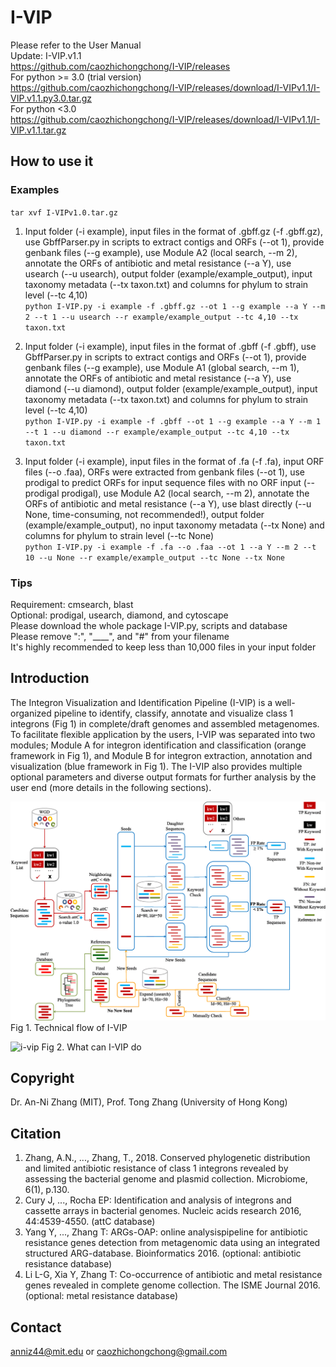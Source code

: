 # I-VIP
Please refer to the User Manual\
Update: I-VIP.v1.1\
https://github.com/caozhichongchong/I-VIP/releases  \
For python >= 3.0 (trial version)\
https://github.com/caozhichongchong/I-VIP/releases/download/I-VIPv1.1/I-VIP.v1.1.py3.0.tar.gz \
For python <3.0\
https://github.com/caozhichongchong/I-VIP/releases/download/I-VIPv1.1/I-VIP.v1.1.tar.gz

## How to use it

### Examples

`tar xvf I-VIPv1.0.tar.gz`

1. Input folder (-i example), input files in the format of .gbff.gz (-f .gbff.gz), use GbffParser.py in scripts to extract contigs and ORFs (--ot 1), provide genbank files (--g example), use Module A2 (local search, --m 2), annotate the ORFs of antibiotic and metal resistance (--a Y), use usearch (--u usearch), output folder (example/example_output), input taxonomy metadata (--tx taxon.txt) and columns for phylum to strain level (--tc 4,10)\
`python I-VIP.py -i example -f .gbff.gz --ot 1 --g example --a Y --m 2 --t 1 --u usearch --r example/example_output --tc 4,10 --tx taxon.txt`

2. Input folder (-i example), input files in the format of .gbff (-f .gbff), use GbffParser.py in scripts to extract contigs and ORFs (--ot 1), provide genbank files (--g example), use Module A1 (global search, --m 1), annotate the ORFs of antibiotic and metal resistance (--a Y), use diamond (--u diamond), output folder (example/example_output), input taxonomy metadata (--tx taxon.txt) and columns for phylum to strain level (--tc 4,10)\
`python I-VIP.py -i example -f .gbff --ot 1 --g example --a Y --m 1 --t 1 --u diamond --r example/example_output --tc 4,10 --tx taxon.txt`

3. Input folder (-i example), input files in the format of .fa (-f .fa), input ORF files (--o .faa), ORFs were extracted from genbank files (--ot 1), use prodigal to predict ORFs for input sequence files with no ORF input (--prodigal prodigal), use Module A2 (local search, --m 2), annotate the ORFs of antibiotic and metal resistance (--a Y), use blast directly (--u None, time-consuming, not recommended!), output folder (example/example_output), no input taxonomy
metadata (--tx None) and columns for phylum to strain level (--tc None)\
`python I-VIP.py -i example -f .fa --o .faa --ot 1 --a Y --m 2 --t 10 --u None --r example/example_output --tc None --tx None`

### Tips

Requirement: cmsearch, blast\
Optional: prodigal, usearch, diamond, and cytoscape\
Please download the whole package I-VIP.py, scripts and database\
Please remove  ":", "____", and "#" from your filename\
It's highly recommended to keep less than 10,000 files in your input folder

## Introduction

The Integron Visualization and Identification Pipeline (I-VIP) is a well-organized pipeline to identify, classify, annotate and visualize class 1 integrons (Fig 1) in complete/draft genomes and assembled metagenomes. To facilitate flexible application by the users, I-VIP was separated into two modules; Module A for integron identification and classification (orange framework in Fig 1), and Module B for integron extraction, annotation and visualization (blue framework in Fig 1). The I-VIP also provides multiple optional parameters and diverse output formats for further analysis by the user end (more details in the following sections).

![i-vip_methodology](https://raw.githubusercontent.com/caozhichongchong/I-VIP/master/Methodology.png)
Fig 1. Technical flow of I-VIP

![i-vip](https://user-images.githubusercontent.com/24948204/40829644-a27369ca-65b6-11e8-8c47-11f3218715d4.png)
Fig 2. What can I-VIP do

## Copyright
Dr. An-Ni Zhang (MIT), Prof. Tong Zhang (University of Hong Kong)

## Citation
1. Zhang, A.N., ...,  Zhang, T., 2018.
Conserved phylogenetic distribution and limited antibiotic resistance of class 1 integrons revealed
by assessing the bacterial genome and plasmid collection. Microbiome, 6(1), p.130.
2. Cury J, ..., Rocha EP: Identification and analysis of integrons and cassette arrays in bacterial genomes. Nucleic acids research 2016, 44:4539-4550. (attC database)
3. Yang Y, ..., Zhang T: ARGs-OAP: online analysispipeline for antibiotic resistance genes detection from metagenomic data using an integrated structured ARG-database. Bioinformatics 2016. (optional: antibiotic resistance database)
4. Li L-G, Xia Y, Zhang T: Co-occurrence of antibiotic and metal resistance genes revealed in complete genome collection. The ISME Journal 2016.(optional: metal resistance database)

## Contact
anniz44@mit.edu or caozhichongchong@gmail.com
